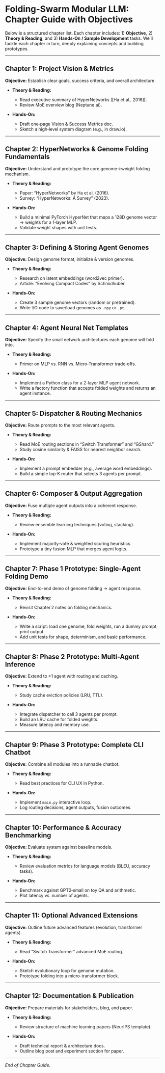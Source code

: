 # Folding-Swarm Modular LLM: Chapter Guide with Objectives

Below is a structured chapter list. Each chapter includes: 1) **Objective**, 2) **Theory & Reading**, and 3) **Hands‑On / Sample Development** tasks. We’ll tackle each chapter in turn, deeply explaining concepts and building prototypes.

---

## Chapter 1: Project Vision & Metrics

**Objective:** Establish clear goals, success criteria, and overall architecture.

* **Theory & Reading:**

  * Read executive summary of HyperNetworks (\[Ha et al., 2016]).
  * Review MoE overview blog (Neptune.ai).
* **Hands‑On:**

  * Draft one‑page Vision & Success Metrics doc.
  * Sketch a high‑level system diagram (e.g., in draw\.io).

---

## Chapter 2: HyperNetworks & Genome Folding Fundamentals

**Objective:** Understand and prototype the core genome→weight folding mechanism.

* **Theory & Reading:**

  * Paper: “HyperNetworks” by Ha et al. (2016).
  * Survey: “HyperNetworks: A Survey” (2023).
* **Hands‑On:**

  * Build a minimal PyTorch HyperNet that maps a 128D genome vector → weights for a 1‑layer MLP.
  * Validate weight shapes with unit tests.

---

## Chapter 3: Defining & Storing Agent Genomes

**Objective:** Design genome format, initialize & version genomes.

* **Theory & Reading:**

  * Research on latent embeddings (word2vec primer).
  * Article: “Evolving Compact Codes” by Schmidhuber.
* **Hands‑On:**

  * Create 3 sample genome vectors (random or pretrained).
  * Write I/O code to save/load genomes as `.npy` or `.pt`.

---

## Chapter 4: Agent Neural Net Templates

**Objective:** Specify the small network architectures each genome will fold into.

* **Theory & Reading:**

  * Primer on MLP vs. RNN vs. Micro‑Transformer trade‑offs.
* **Hands‑On:**

  * Implement a Python class for a 2-layer MLP agent network.
  * Write a factory function that accepts folded weights and returns an agent instance.

---

## Chapter 5: Dispatcher & Routing Mechanics

**Objective:** Route prompts to the most relevant agents.

* **Theory & Reading:**

  * Read MoE routing sections in “Switch Transformer” and “GShard.”
  * Study cosine similarity & FAISS for nearest neighbor search.
* **Hands‑On:**

  * Implement a prompt embedder (e.g., average word embeddings).
  * Build a simple top‑K router that selects 3 agents per prompt.

---

## Chapter 6: Composer & Output Aggregation

**Objective:** Fuse multiple agent outputs into a coherent response.

* **Theory & Reading:**

  * Review ensemble learning techniques (voting, stacking).
* **Hands‑On:**

  * Implement majority‑vote & weighted scoring heuristics.
  * Prototype a tiny fusion MLP that merges agent logits.

---

## Chapter 7: Phase 1 Prototype: Single-Agent Folding Demo

**Objective:** End-to-end demo of genome folding → agent response.

* **Theory & Reading:**

  * Revisit Chapter 2 notes on folding mechanics.
* **Hands‑On:**

  * Write a script: load one genome, fold weights, run a dummy prompt, print output.
  * Add unit tests for shape, determinism, and basic performance.

---

## Chapter 8: Phase 2 Prototype: Multi-Agent Inference

**Objective:** Extend to >1 agent with routing and caching.

* **Theory & Reading:**

  * Study cache eviction policies (LRU, TTL).
* **Hands‑On:**

  * Integrate dispatcher to call 3 agents per prompt.
  * Build an LRU cache for folded weights.
  * Measure latency and memory use.

---

## Chapter 9: Phase 3 Prototype: Complete CLI Chatbot

**Objective:** Combine all modules into a runnable chatbot.

* **Theory & Reading:**

  * Read best practices for CLI UX in Python.
* **Hands‑On:**

  * Implement `main.py` interactive loop.
  * Log routing decisions, agent outputs, fusion outcomes.

---

## Chapter 10: Performance & Accuracy Benchmarking

**Objective:** Evaluate system against baseline models.

* **Theory & Reading:**

  * Review evaluation metrics for language models (BLEU, accuracy tasks).
* **Hands‑On:**

  * Benchmark against GPT2‑small on toy QA and arithmetic.
  * Plot latency vs. number of agents.

---

## Chapter 11: Optional Advanced Extensions

**Objective:** Outline future advanced features (evolution, transformer agents).

* **Theory & Reading:**

  * Read “Switch Transformer” advanced MoE routing.
* **Hands‑On:**

  * Sketch evolutionary loop for genome mutation.
  * Prototype folding into a micro-transformer block.

---

## Chapter 12: Documentation & Publication

**Objective:** Prepare materials for stakeholders, blog, and paper.

* **Theory & Reading:**

  * Review structure of machine learning papers (NeurIPS template).
* **Hands‑On:**

  * Draft technical report & architecture docs.
  * Outline blog post and experiment section for paper.

---

*End of Chapter Guide.*
